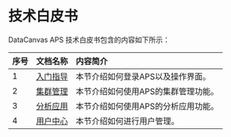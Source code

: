 # 技术白皮书
DataCanvas APS 技术白皮书包含的内容如下所示：

| 序号 | 文档名称 | 内容简介 |
| :--- | :--- | :--- |
| 1 | [入门指导](admin_guide/quick_start.md) | 本节介绍如何登录APS以及操作界面。 |
| 2 | [集群管理](admin_guide/cluster_management.md) | 本节介绍如何使用APS的集群管理功能。 |
| 3 | [分析应用](admin_guide/analysis_app.md) | 本节介绍如何使用APS的分析应用功能。 |
| 4 | [用户中心](wadmin_guide/user_center.md) | 本节介绍如何进行用户管理。 |